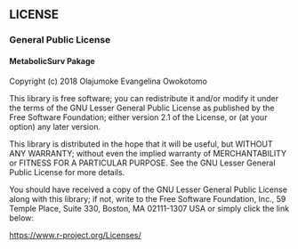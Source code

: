 
## LICENSE

### General Public License


#### MetabolicSurv Pakage

 Copyright (c) 2018  Olajumoke Evangelina Owokotomo


This library is free software; you can redistribute it and/or modify it 
under the terms of the GNU Lesser General Public License as published by 
the Free Software Foundation; either version 2.1 of the License, or (at 
your option) any later version.

This library is distributed in the hope that it will be useful, but 
WITHOUT ANY WARRANTY; without even the implied warranty of MERCHANTABILITY
or FITNESS FOR A PARTICULAR PURPOSE. See the GNU Lesser General Public 
License for more details.

You should have received a copy of the GNU Lesser General Public License 
along with this library; if not, write to the Free Software Foundation, 
Inc., 59 Temple Place, Suite 330, Boston, MA 02111-1307 USA or simply click
the link below:

https://www.r-project.org/Licenses/
